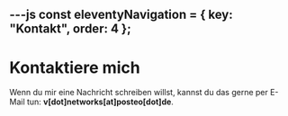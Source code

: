 ---js
const eleventyNavigation = {
	key: "Kontakt",
	order: 4
};
---
# Kontaktiere mich

Wenn du mir eine Nachricht schreiben willst, kannst du das gerne per E-Mail tun: **v[dot]networks[at]posteo[dot]de**.